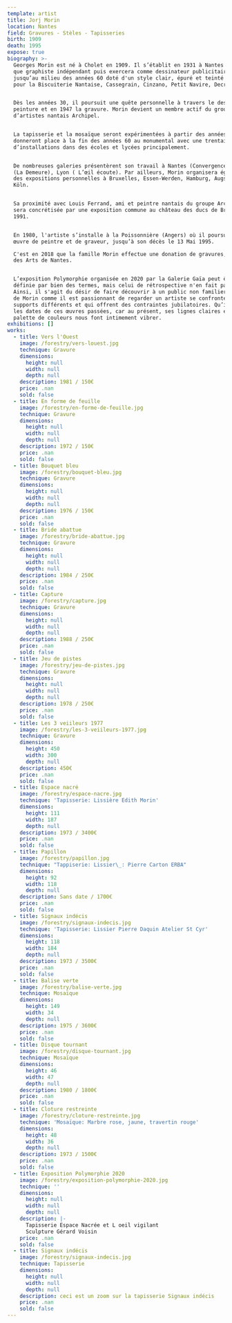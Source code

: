 ```yaml
---
template: artist
title: Jorj Morin
location: Nantes
field: Gravures - Stèles - Tapisseries
birth: 1909
death: 1995
expose: true
biography: >-
  Georges Morin est né à Cholet en 1909. Il s’établit en 1931 à Nantes en tant
  que graphiste indépendant puis exercera comme dessinateur publicitaire
  jusqu’au milieu des années 60 doté d'un style clair, épuré et teinté humour,
  pour la Biscuiterie Nantaise, Cassegrain, Cinzano, Petit Navire, Decré…


  Dès les années 30, il poursuit une quête personnelle à travers le dessin, la
  peinture et en 1947 la gravure. Morin devient un membre actif du groupe
  d’artistes nantais Archipel.


  La tapisserie et la mosaïque seront expérimentées à partir des années 50 et
  donneront place à la fin des années 60 au monumental avec une trentaine
  d’installations dans des écoles et lycées principalement.


  De nombreuses galeries présentèrent son travail à Nantes (Convergence), Paris
  (La Demeure), Lyon ( L’œil écoute). Par ailleurs, Morin organisera également
  des expositions personnelles à Bruxelles, Essen-Werden, Hamburg, Augsburg,
  Köln.


  Sa proximité avec Louis Ferrand, ami et peintre nantais du groupe Archipel
  sera concrétisée par une exposition commune au château des ducs de Bretagne en
  1991.


  En 1980, l'artiste s’installe à la Poissonnière (Angers) où il poursuit son
  œuvre de peintre et de graveur, jusqu’à son décès le 13 Mai 1995.

  C'est en 2018 que la famille Morin effectue une donation de gravures, au Musée
  des Arts de Nantes.


  L’exposition Polymorphie organisée en 2020 par la Galerie Gaïa peut être
  définie par bien des termes, mais celui de rétrospective n'en fait pas partie.
  Ainsi, il s'agit du désir de faire découvrir à un public non familier à l'art
  de Morin comme il est passionnant de regarder un artiste se confronter à des
  supports différents et qui offrent des contraintes jubilatoires. Qu’importe
  les dates de ces œuvres passées, car au présent, ses lignes claires et cette
  palette de couleurs nous font intimement vibrer.
exhibitions: []
works:
  - title: Vers l'Ouest
    image: /forestry/vers-louest.jpg
    technique: Gravure
    dimensions:
      height: null
      width: null
      depth: null
    description: 1981 / 150€
    price: .nan
    sold: false
  - title: En forme de feuille
    image: /forestry/en-forme-de-feuille.jpg
    technique: Gravure
    dimensions:
      height: null
      width: null
      depth: null
    description: 1972 / 150€
    price: .nan
    sold: false
  - title: Bouquet bleu
    image: /forestry/bouquet-bleu.jpg
    technique: Gravure
    dimensions:
      height: null
      width: null
      depth: null
    description: 1976 / 150€
    price: .nan
    sold: false
  - title: Bride abattue
    image: /forestry/bride-abattue.jpg
    technique: Gravure
    dimensions:
      height: null
      width: null
      depth: null
    description: 1984 / 250€
    price: .nan
    sold: false
  - title: Capture
    image: /forestry/capture.jpg
    technique: Gravure
    dimensions:
      height: null
      width: null
      depth: null
    description: 1988 / 250€
    price: .nan
    sold: false
  - title: Jeu de pistes
    image: /forestry/jeu-de-pistes.jpg
    technique: Gravure
    dimensions:
      height: null
      width: null
      depth: null
    description: 1978 / 250€
    price: .nan
    sold: false
  - title: Les 3 veiileurs 1977
    image: /forestry/les-3-veiileurs-1977.jpg
    technique: Gravure
    dimensions:
      height: 450
      width: 300
      depth: null
    description: 450€
    price: .nan
    sold: false
  - title: Espace nacré
    image: /forestry/espace-nacre.jpg
    technique: 'Tapisserie: Lissière Edith Morin'
    dimensions:
      height: 111
      width: 187
      depth: null
    description: 1973 / 3400€
    price: .nan
    sold: false
  - title: Papillon
    image: /forestry/papillon.jpg
    technique: "Tappiserie: Lissier\_: Pierre Carton ERBA"
    dimensions:
      height: 92
      width: 118
      depth: null
    description: Sans date / 1700€
    price: .nan
    sold: false
  - title: Signaux indécis
    image: /forestry/signaux-indecis.jpg
    technique: 'Tapisserie: Lissier Pierre Daquin Atelier St Cyr'
    dimensions:
      height: 118
      width: 184
      depth: null
    description: 1973 / 3500€
    price: .nan
    sold: false
  - title: Balise verte
    image: /forestry/balise-verte.jpg
    technique: Mosaïque
    dimensions:
      height: 149
      width: 34
      depth: null
    description: 1975 / 3600€
    price: .nan
    sold: false
  - title: Disque tournant
    image: /forestry/disque-tournant.jpg
    technique: Mosaïque
    dimensions:
      height: 46
      width: 47
      depth: null
    description: 1980 / 1800€
    price: .nan
    sold: false
  - title: Cloture restreinte
    image: /forestry/cloture-restreinte.jpg
    technique: 'Mosaïque: Marbre rose, jaune, travertin rouge'
    dimensions:
      height: 48
      width: 36
      depth: null
    description: 1973 / 1500€
    price: .nan
    sold: false
  - title: Exposition Polymorphie 2020
    image: /forestry/exposition-polymorphie-2020.jpg
    technique: ''
    dimensions:
      height: null
      width: null
      depth: null
    description: |-
      Tapisserie Espace Nacrée et L oeil vigilant 
      Sculpture Gérard Voisin
    price: .nan
    sold: false
  - title: Signaux indécis
    image: /forestry/signaux-indecis.jpg
    technique: Tapisserie
    dimensions:
      height: null
      width: null
      depth: null
    description: ceci est un zoom sur la tapisserie Signaux indécis
    price: .nan
    sold: false
---
```


